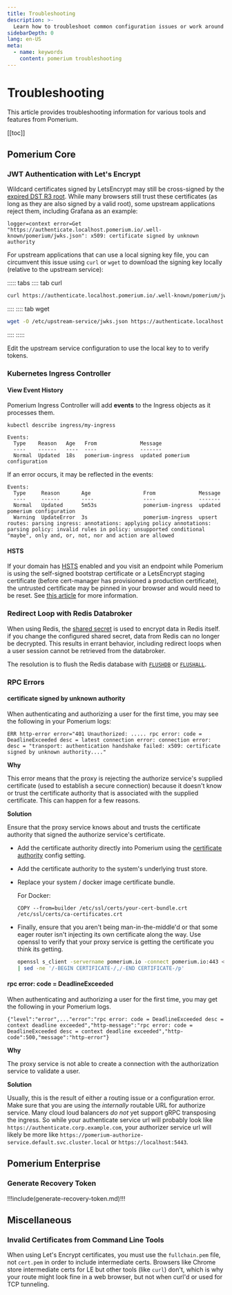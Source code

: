 ```yaml
---
title: Troubleshooting
description: >-
  Learn how to troubleshoot common configuration issues or work around any outstanding bugs.
sidebarDepth: 0
lang: en-US
meta:
  - name: keywords
    content: pomerium troubleshooting
---
```


# Troubleshooting

This article provides troubleshooting information for various tools and features from Pomerium.

[[toc]]

## Pomerium Core

### JWT Authentication with Let's Encrypt

Wildcard certificates signed by LetsEncrypt may still be cross-signed by the [expired DST R3 root](https://letsencrypt.org/docs/dst-root-ca-x3-expiration-september-2021/). While many browsers still trust these certificates (as long as they are also signed by a valid root), some upstream applications reject them, including Grafana as an example:

```log
logger=context error=Get "https://authenticate.localhost.pomerium.io/.well-known/pomerium/jwks.json": x509: certificate signed by unknown authority
```

For upstream applications that can use a local signing key file, you can circumvent this issue using `curl` or `wget` to download the signing key locally (relative to the upstream service):

::::: tabs
:::: tab curl

```bash
curl https://authenticate.localhost.pomerium.io/.well-known/pomerium/jwks.json > /etc/grafana/jwks.json
```
::::
:::: tab wget

```bash
wget -O /etc/upstream-service/jwks.json https://authenticate.localhost.pomerium.io/.well-known/pomerium/jwks.json
```
::::
:::::

Edit the upstream service configuration to use the local key to to verify tokens.

### Kubernetes Ingress Controller

#### View Event History

Pomerium Ingress Controller will add **events** to the Ingress objects as it processes them.

```
kubectl describe ingress/my-ingress
```

```log
Events:
  Type    Reason   Age   From              Message
  ----    ------   ----  ----              -------
  Normal  Updated  18s   pomerium-ingress  updated pomerium configuration
```

If an error occurs, it may be reflected in the events:

```log
Events:
  Type     Reason       Age                 From              Message
  ----     ------       ----                ----              -------
  Normal   Updated      5m53s               pomerium-ingress  updated pomerium configuration
  Warning  UpdateError  3s                  pomerium-ingress  upsert routes: parsing ingress: annotations: applying policy annotations: parsing policy: invalid rules in policy: unsupported conditional "maybe", only and, or, not, nor and action are allowed
```

#### HSTS

If your domain has [HSTS](https://en.wikipedia.org/wiki/HTTP_Strict_Transport_Security) enabled and you visit an endpoint while Pomerium is using the self-signed bootstrap certificate or a LetsEncrypt staging certificate (before cert-manager has provisioned a production certificate), the untrusted certificate may be pinned in your browser and would need to be reset. See [this article](https://www.ssl2buy.com/wiki/how-to-clear-hsts-settings-on-chrome-firefox-and-ie-browsers) for more information.

### Redirect Loop with Redis Databroker

When using Redis, the [shared secret](/reference/readme.md#shared-secret) is used to encrypt data in Redis itself. if you change the configured shared secret, data from Redis can no longer be decrypted. This results in errant behavior, including redirect loops when a user session cannot be retrieved from the databroker.

The resolution is to flush the Redis database with [`FLUSHDB`](https://redis.io/commands/flushdb) or [`FLUSHALL`](https://redis.io/commands/FLUSHALL).

### RPC Errors

#### certificate signed by unknown authority

When authenticating and authorizing a user for the first time, you may see the following in your Pomerium logs:

```log
ERR http-error error="401 Unauthorized: ..... rpc error: code = DeadlineExceeded desc = latest connection error: connection error: desc = "transport: authentication handshake failed: x509: certificate signed by unknown authority...."
```

**Why**

This error means that the proxy is rejecting the authorize service's supplied certificate (used to establish a secure connection) because it doesn't know or trust the certificate authority that is associated with the supplied certificate. This can happen for a few reasons.

**Solution**

Ensure that the proxy service knows about and trusts the certificate authority that signed the authorize service's certificate.

- Add the certificate authority directly into Pomerium using the [certificate authority](/reference/readme.md#certificate-authority) config setting.
- Add the certificate authority to the system's underlying trust store.
- Replace your system / docker image certificate bundle.

    For Docker:

    ```docker
    COPY --from=builder /etc/ssl/certs/your-cert-bundle.crt /etc/ssl/certs/ca-certificates.crt
    ```
- Finally, ensure that you aren't being man-in-the-middle'd or that some eager router isn't injecting its own certificate along the way. Use openssl to verify that your proxy service is getting the certificate you think its getting.

    ```bash
    openssl s_client -servername pomerium.io -connect pomerium.io:443 </dev/null \
    | sed -ne '/-BEGIN CERTIFICATE-/,/-END CERTIFICATE-/p'
    ```

#### rpc error: code = DeadlineExceeded

When authenticating and authorizing a user for the first time, you may get the following in your Pomerium logs.

```log
{"level":"error",..."error":"rpc error: code = DeadlineExceeded desc = context deadline exceeded","http-message":"rpc error: code = DeadlineExceeded desc = context deadline exceeded","http-code":500,"message":"http-error"}
```

**Why**

The proxy service is not able to create a connection with the authorization service to validate a user.

**Solution**

Usually, this is the result of either a routing issue or a configuration error. Make sure that you are using the _internally_ routable URL for authorize service. Many cloud loud balancers _do not_ yet support gRPC transposing the ingress. So while your authenticate service url will probably look like `https://authenticate.corp.example.com`, your authorizer service url will likely be more like `https://pomerium-authorize-service.default.svc.cluster.local` or `https://localhost:5443`.

## Pomerium Enterprise

### Generate Recovery Token

!!!include(generate-recovery-token.md)!!!

## Miscellaneous

### Invalid Certificates from Command Line Tools

When using Let's Encrypt certificates, you must use the `fullchain.pem` file, not `cert.pem` in order to include intermediate certs. Browsers like Chrome store intermediate certs for LE but other tools (like `curl`) don't, which is why your route might look fine in a web browser, but not when curl'd or used for TCP tunneling.
